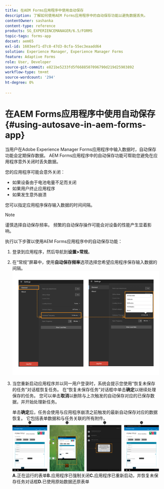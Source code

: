 ```yaml
---
title: 在AEM Forms应用程序中使用自动保存
description: 了解如何使用AEM Forms应用程序中的自动保存功能以避免数据丢失。
contentOwner: sashanka
content-type: reference
products: SG_EXPERIENCEMANAGER/6.5/FORMS
topic-tags: forms-app
docset: aem65
exl-id: 1603eef1-d7c8-47d3-8cfa-55ec3eaadd64
solution: Experience Manager, Experience Manager Forms
feature: Adaptive Forms
role: User, Developer
source-git-commit: e821be5233fd5f6688507096790d219d25903892
workflow-type: tm+mt
source-wordcount: '294'
ht-degree: 0%

---
```


# 在AEM Forms应用程序中使用自动保存{#using-autosave-in-aem-forms-app}

当用户在Adobe Experience Manager Forms应用程序中输入数据时，自动保存功能会定期保存数据。 AEM Forms应用程序中的自动保存功能可帮助您避免在应用程序意外关闭时丢失数据。

您的应用程序可能会意外关闭：

* 如果设备由于电池电量不足而关闭
* 如果用户终止应用程序
* 如果发生意外崩溃

您可以指定应用程序保存输入数据的时间间隔。

>[!NOTE]
>
>谨慎选择自动保存频率。 频繁的自动保存操作可能会对设备的性能产生显着影响。

执行以下步骤以使用AEM Forms应用程序中的自动保存功能：

1. 登录到应用程序，然后导航到&#x200B;**设置>常规**。
1. 在“常规”屏幕中，使用&#x200B;**自动保存频率**&#x200B;选项选择您希望应用程序保存输入数据的间隔。
   [![设置自动保存频率](assets/using-autosave-freq-07.png)](assets/using-autosave-freq-07-1.png)

1. 当您重新启动应用程序并以同一用户登录时，系统会提示您使用“恢复未保存的任务”对话框恢复任务。 在“恢复未保存任务”对话框中单击&#x200B;**确定**&#x200B;以继续处理保存的任务。 您可以单击&#x200B;**取消**&#x200B;以删除与上次触发的自动保存对应的已保存数据，并开始处理新任务。

   单击&#x200B;**确定**&#x200B;后，任务会使用与应用程序崩溃之前触发的最新自动保存对应的数据恢复。 它包括表单数据和与任务关联的所有附件。
   [![正在恢复任务&#x200B;](assets/autosave-flow.png)](assets/using-autosave-freq-06.png)**A.**&#x200B;正在运行的表单&#x200B;**B.**&#x200B;应用程序已强制关闭&#x200B;**C.**&#x200B;应用程序已重新启动，并恢复未保存任务对话框&#x200B;**D.**&#x200B;已使用原始数据还原表单
